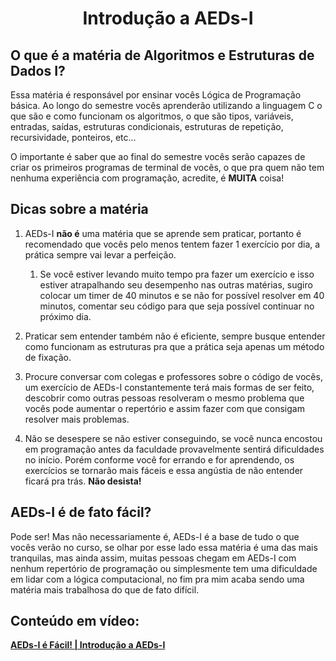 <h1 align="center">Introdução a AEDs-I</h1>

## O que é a matéria de Algoritmos e Estruturas de Dados I?

Essa matéria é responsável por ensinar vocês Lógica de Programação básica. Ao longo do semestre vocês aprenderão utilizando a linguagem C o que são e como funcionam os algoritmos, o que são tipos, variáveis, entradas, saídas, estruturas condicionais, estruturas de repetição, recursividade, ponteiros, etc...

O importante é saber que ao final do semestre vocês serão capazes de criar os primeiros programas de terminal de vocês, o que pra quem não tem nenhuma experiência com programação, acredite, é **MUITA** coisa!

## Dicas sobre a matéria

1. AEDs-I **não é** uma matéria que se aprende sem praticar, portanto é recomendado que vocês pelo menos tentem fazer 1 exercício por dia, a prática sempre vai levar a perfeição.
    1. Se você estiver levando muito tempo pra fazer um exercício e isso estiver atrapalhando seu desempenho nas outras matérias, sugiro colocar um timer de 40 minutos e se não for possível resolver em 40 minutos, comentar seu código para que seja possível continuar no próximo dia. <br>


1. Praticar sem entender também não é eficiente, sempre busque entender como funcionam as estruturas pra que a prática seja apenas um método de fixação.

1. Procure conversar com colegas e professores sobre o código de vocês, um exercício de AEDs-I constantemente terá mais formas de ser feito, descobrir como outras pessoas resolveram o mesmo problema que vocês pode aumentar o repertório e assim fazer com que consigam resolver mais problemas.

1. Não se desespere se não estiver conseguindo, se você nunca encostou em programação antes da faculdade provavelmente sentirá dificuldades no início. Porém conforme você for errando e for aprendendo, os exercícios se tornarão mais fáceis e essa angústia de não entender ficará pra trás. **Não desista!**

## AEDs-I é de fato fácil?

Pode ser! Mas não necessariamente é, AEDs-I é a base de tudo o que vocês verão no curso, se olhar por esse lado essa matéria é uma das mais tranquilas, mas ainda assim, muitas pessoas chegam em AEDs-I com nenhum repertório de programação ou simplesmente tem uma dificuldade em lidar com a lógica computacional, no fim pra mim acaba sendo uma matéria mais trabalhosa do que de fato difícil.

## Conteúdo em vídeo: 

[**AEDs-I é Fácil! | Introdução a AEDs-I**]()
